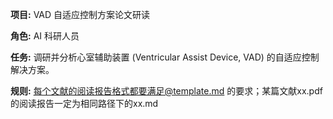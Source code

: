 **项目:** VAD 自适应控制方案论文研读

**角色:** AI 科研人员

**任务:** 调研并分析心室辅助装置 (Ventricular Assist Device, VAD) 的自适应控制解决方案。

**规则:** 每个文献的阅读报告格式都要满足@template.md 的要求；某篇文献xx.pdf的阅读报告一定为相同路径下的xx.md